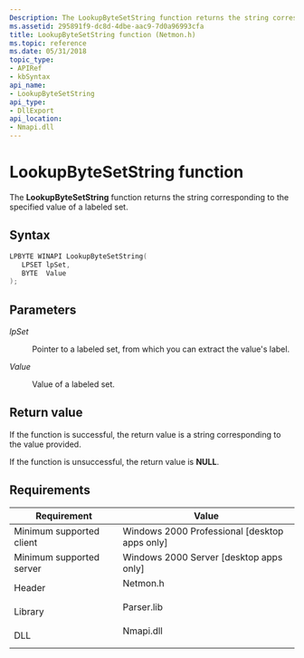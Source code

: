```yaml
---
Description: The LookupByteSetString function returns the string corresponding to the specified value of a labeled set.
ms.assetid: 295891f9-dc8d-4dbe-aac9-7d0a96993cfa
title: LookupByteSetString function (Netmon.h)
ms.topic: reference
ms.date: 05/31/2018
topic_type: 
- APIRef
- kbSyntax
api_name: 
- LookupByteSetString
api_type: 
- DllExport
api_location: 
- Nmapi.dll
---
```


# LookupByteSetString function

The **LookupByteSetString** function returns the string corresponding to the specified value of a labeled set.

## Syntax


```C++
LPBYTE WINAPI LookupByteSetString(
   LPSET lpSet,
   BYTE  Value
);
```



## Parameters

<dl> <dt>

*lpSet* 
</dt> <dd>

Pointer to a labeled set, from which you can extract the value's label.

</dd> <dt>

*Value* 
</dt> <dd>

Value of a labeled set.

</dd> </dl>

## Return value

If the function is successful, the return value is a string corresponding to the value provided.

If the function is unsuccessful, the return value is **NULL**.

## Requirements



| Requirement | Value |
|-------------------------------------|---------------------------------------------------------------------------------------|
| Minimum supported client<br/> | Windows 2000 Professional \[desktop apps only\]<br/>                            |
| Minimum supported server<br/> | Windows 2000 Server \[desktop apps only\]<br/>                                  |
| Header<br/>                   | <dl> <dt>Netmon.h</dt> </dl>   |
| Library<br/>                  | <dl> <dt>Parser.lib</dt> </dl> |
| DLL<br/>                      | <dl> <dt>Nmapi.dll</dt> </dl>  |



 

 




